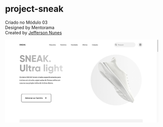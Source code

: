 <h1> project-sneak</h1>

Criado no Módulo 03<br>
Designed by Mentorama<br />
Created by <a href="https://linkedin.com/in/jeffferson-nunes/">Jefferson Nunes </a>

<img src="./img/print-device-laptop.jpg">

